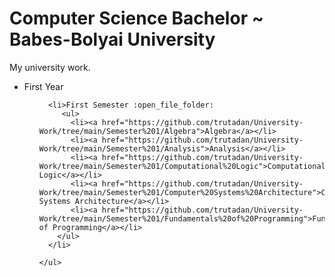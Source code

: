 # Computer Science Bachelor ~ Babes-Bolyai University
My university work.

<ul>
  
  <li>First Year
    <ul>
      
      <li>First Semester :open_file_folder:
         <ul>
           <li><a href="https://github.com/trutadan/University-Work/tree/main/Semester%201/Algebra">Algebra</a></li>
           <li><a href="https://github.com/trutadan/University-Work/tree/main/Semester%201/Analysis">Analysis</a></li>
           <li><a href="https://github.com/trutadan/University-Work/tree/main/Semester%201/Computational%20Logic">Computational Logic</a></li>
           <li><a href="https://github.com/trutadan/University-Work/tree/main/Semester%201/Computer%20Systems%20Architecture">Computer Systems Architecture</a></li>
           <li><a href="https://github.com/trutadan/University-Work/tree/main/Semester%201/Fundamentals%20of%20Programming">Fundamentals of Programming</a></li>
        </ul>
      </li>
      
    </ul>
  </li>
  
</ul>

